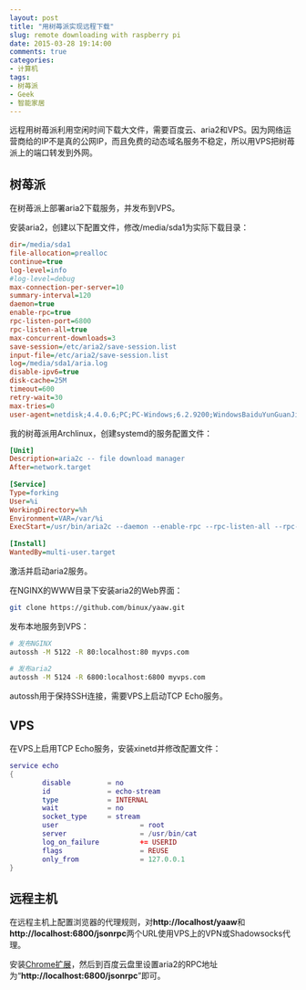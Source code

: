 ```yaml
---
layout: post
title: "用树苺派实现远程下载"
slug: remote downloading with raspberry pi
date: 2015-03-28 19:14:00
comments: true
categories:
- 计算机
tags:
- 树苺派
- Geek
- 智能家居
---
```


远程用树苺派利用空闲时间下载大文件，需要百度云、aria2和VPS。因为网络运营商给的IP不是真的公网IP，而且免费的动态域名服务不稳定，所以用VPS把树苺派上的端口转发到外网。

## 树苺派

在树苺派上部署aria2下载服务，并发布到VPS。

安装aria2，创建以下配置文件，修改/media/sda1为实际下载目录：

```ini /etc/aria2/aria2.conf
dir=/media/sda1
file-allocation=prealloc
continue=true
log-level=info
#log-level=debug
max-connection-per-server=10
summary-interval=120
daemon=true
enable-rpc=true
rpc-listen-port=6800
rpc-listen-all=true
max-concurrent-downloads=3
save-session=/etc/aria2/save-session.list
input-file=/etc/aria2/save-session.list
log=/media/sda1/aria.log
disable-ipv6=true
disk-cache=25M
timeout=600
retry-wait=30
max-tries=0
user-agent=netdisk;4.4.0.6;PC;PC-Windows;6.2.9200;WindowsBaiduYunGuanJia
```

我的树苺派用Archlinux，创建systemd的服务配置文件：

```ini /etc/systemd/system/aria2c.service
[Unit]
Description=aria2c -- file download manager
After=network.target
 
[Service]
Type=forking
User=%i
WorkingDirectory=%h
Environment=VAR=/var/%i
ExecStart=/usr/bin/aria2c --daemon --enable-rpc --rpc-listen-all --rpc-allow-origin-all -c -D --conf-path=/etc/aria2/aria2.conf
 
[Install]
WantedBy=multi-user.target
```

激活并启动aria2服务。

在NGINX的WWW目录下安装aria2的Web界面：

```bash
git clone https://github.com/binux/yaaw.git
```

发布本地服务到VPS：

```bash
# 发布NGINX
autossh -M 5122 -R 80:localhost:80 myvps.com
 
# 发布aria2
autossh -M 5124 -R 6800:localhost:6800 myvps.com
```

autossh用于保持SSH连接，需要VPS上启动TCP Echo服务。

## VPS

在VPS上启用TCP Echo服务，安装xinetd并修改配置文件：

```lua /etc/xinet.d/echo-stream
service echo
{
        disable         = no
        id              = echo-stream
        type            = INTERNAL
        wait            = no
        socket_type     = stream
        user                    = root
        server                  = /usr/bin/cat
        log_on_failure          += USERID
        flags                   = REUSE
        only_from               = 127.0.0.1
}
```

## 远程主机

在远程主机上配置浏览器的代理规则，对**http://localhost/yaaw**和**http://localhost:6800/jsonrpc**两个URL使用VPS上的VPN或Shadowsocks代理。

安装[Chrome扩展](https://chrome.google.com/webstore/detail/baiduexporter/mjaenbjdjmgolhoafkohbhhbaiedbkno?utm_source=chrome-app-launcher-info-dialog)，然后到百度云盘里设置aria2的RPC地址为“**http://localhost:6800/jsonrpc**”即可。
